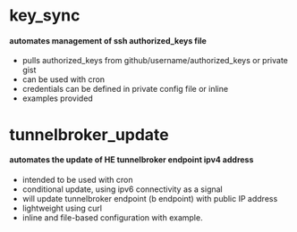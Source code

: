 # key_sync
#### automates management of ssh authorized_keys file
* pulls authorized_keys from github/username/authorized_keys or private gist
* can be used with cron
* credentials can be defined in private config file or inline
* examples provided

# tunnelbroker_update
#### automates the update of HE tunnelbroker endpoint ipv4 address
* intended to be used with cron
* conditional update, using ipv6 connectivity as a signal
* will update tunnelbroker endpoint (b endpoint) with public IP address
* lightweight using curl
* inline and file-based configuration with example.
